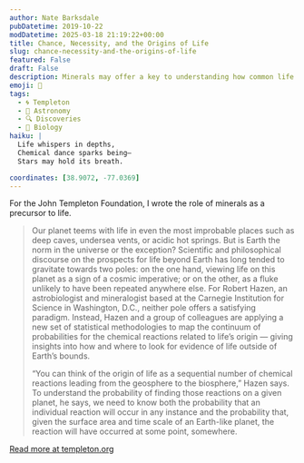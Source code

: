 ```yaml
---
author: Nate Barksdale
pubDatetime: 2019-10-22
modDatetime: 2025-03-18 21:19:22+00:00
title: Chance, Necessity, and the Origins of Life
slug: chance-necessity-and-the-origins-of-life
featured: False
draft: False
description: Minerals may offer a key to understanding how common life is in the universe
emoji: 🌌
tags:
  - 🌀 Templeton
  - 🌌 Astronomy
  - 🔍 Discoveries
  - 🧬 Biology
haiku: |
  Life whispers in depths,  
  Chemical dance sparks being—  
  Stars may hold its breath.

coordinates: [38.9072, -77.0369]
---
```


For the John Templeton Foundation, I wrote the role of minerals as a precursor to life.

> Our planet teems with life in even the most improbable places such as deep caves, undersea vents, or acidic hot springs. But is Earth the norm in the universe or the exception? Scientific and philosophical discourse on the prospects for life beyond Earth has long tended to gravitate towards two poles: on the one hand, viewing life on this planet as a sign of a cosmic imperative; or on the other, as a fluke unlikely to have been repeated anywhere else. For Robert Hazen, an astrobiologist and mineralogist based at the Carnegie Institution for Science in Washington, D.C., neither pole offers a satisfying paradigm. Instead, Hazen and a group of colleagues are applying a new set of statistical methodologies to map the continuum of probabilities for the chemical reactions related to life’s origin — giving insights into how and where to look for evidence of life outside of Earth’s bounds.
>
> “You can think of the origin of life as a sequential number of chemical reactions leading from the geosphere to the biosphere,” Hazen says. To understand the probability of finding those reactions on a given planet, he says, we need to know both the probability that an individual reaction will occur in any instance and the probability that, given the surface area and time scale of an Earth-like planet, the reaction will have occurred at some point, somewhere.

[Read more at templeton.org](https://www.templeton.org/grant/chance-necessity-and-the-origins-of-life)
